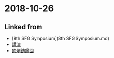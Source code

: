 # 2018-10-26

## Linked from

* [8th SFG Symposium](8th SFG Symposium.md)
* [講演](講演.md)
* [鉄熕鋳鑑図](鉄熕鋳鑑図.md)

